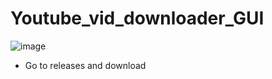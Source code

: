 # Youtube_vid_downloader_GUI
![image](https://github.com/user-attachments/assets/369a21ea-18b0-47eb-b759-92c9fea53660)
- Go to releases and download
  
